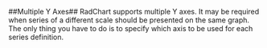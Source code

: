 ##Multiple Y Axes##
RadChart supports multiple Y axes. It may be required when series of a different scale should be presented on the same graph. The only thing you have to do is to specify which axis to be used for each series definition.